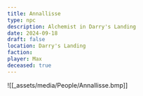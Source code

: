 ```yaml
---
title: Annallisse
type: npc
description: Alchemist in Darry's Landing
date: 2024-09-18
draft: false
location: Darry's Landing
faction: 
player: Max
deceased: true
---
```

![[_assets/media/People/Annallisse.bmp]]
